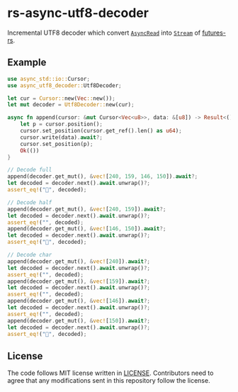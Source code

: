 # rs-async-utf8-decoder

Incremental UTF8 decoder which convert [`AsyncRead`][] into [`Stream`][] of [futures-rs][].

[`AsyncRead`]: https://docs.rs/futures/0.3.13/futures/prelude/trait.AsyncRead.html 
[`Stream`]: https://docs.rs/futures/0.3.13/futures/stream/trait.Stream.html
[futures-rs]: https://docs.rs/futures/0.3.13/futures/index.html 

## Example

```rust
use async_std::io::Cursor;
use async_utf8_decoder::Utf8Decoder;

let cur = Cursor::new(Vec::new());
let mut decoder = Utf8Decoder::new(cur);

async fn append(cursor: &mut Cursor<Vec<u8>>, data: &[u8]) -> Result<()> {
    let p = cursor.position();
    cursor.set_position(cursor.get_ref().len() as u64);
    cursor.write(data).await?;
    cursor.set_position(p);
    Ok(())
}

// Decode full
append(decoder.get_mut(), &vec![240, 159, 146, 150]).await?;
let decoded = decoder.next().await.unwrap()?;
assert_eq!("💖", decoded);

// Decode half
append(decoder.get_mut(), &vec![240, 159]).await?;
let decoded = decoder.next().await.unwrap()?;
assert_eq!("", decoded);
append(decoder.get_mut(), &vec![146, 150]).await?;
let decoded = decoder.next().await.unwrap()?;
assert_eq!("💖", decoded);

// Decode char
append(decoder.get_mut(), &vec![240]).await?;
let decoded = decoder.next().await.unwrap()?;
assert_eq!("", decoded);
append(decoder.get_mut(), &vec![159]).await?;
let decoded = decoder.next().await.unwrap()?;
assert_eq!("", decoded);
append(decoder.get_mut(), &vec![146]).await?;
let decoded = decoder.next().await.unwrap()?;
assert_eq!("", decoded);
append(decoder.get_mut(), &vec![150]).await?;
let decoded = decoder.next().await.unwrap()?;
assert_eq!("💖", decoded);
```

## License

The code follows MIT license written in [LICENSE](./LICENSE). Contributors need
to agree that any modifications sent in this repository follow the license.
